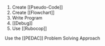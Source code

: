1. Create [[Pseudo-Code]]
2. Create [[Flowchart]]
3. Write Program
4. [[Debug]]
5. Use [[Rubocop]]

Use the [[PEDAC]] Problem Solving Approach